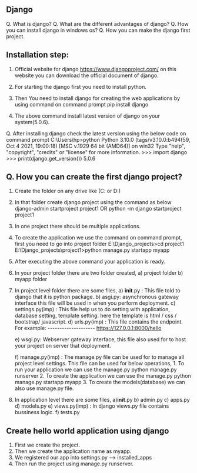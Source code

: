 Django
-------------------
Q. What is django?
Q. What are the different advantages of django?
Q. How you can install django in windows os?
Q. How you can make the django first project.

Installation step:
--------------------
1. Official website for django https://www.djangoproject.com/ on this website you can download the official document of django.

2. For starting the django first you need to install python.

3. Then You need to install django for creating the web applications by using command on command prompt
	pip install django

4. The above command install latest version of django on your system(5.0.6).

Q. After installing django check the latest version using the below code on command prompt
	C:\Users\hp>python
	Python 3.10.0 (tags/v3.10.0:b494f59, Oct  4 2021, 19:00:18) [MSC v.1929 64 bit (AMD64)] on win32
	Type "help", "copyright", "credits" or "license" for more information.
	>>> import django
	>>> print(django.get_version())
		5.0.6

Q. How you can create the first django project?
----------------------
1. Create the folder on any drive like (C: or D:)
2. In that folder create django project using the command as below
	django-admin startproject project1
		OR
	python -m django startproject project1

3. In one project there should be multiple applications.

4. To create the application we use the command on command prompt, first you need to go into project folder
	E:\Django_projects>cd project1
	E:\Django_projects\project1>python manage.py startapp myapp
	
5. After executing the above command your application is ready.

6. In your project folder there are two folder created,
	a) project folder
	b) myapp folder


7. In project level folder there are some files,
	a) __init__.py  : This file told to django that it is python package.
	b) asgi.py: asynchronous gateway interface this file will be used in when you perform deployment. 
	c) settings.py(imp) : This file help us to do setting with application, database setting, template setting.
				      here the template is html / css / bootstrap/ javascript.
	d) urls.py(imp) : This file contains the endpoint. 
		For example:
		--------------------
			https://127.0.0.1:8000/hello
			
	e) wsgi.py: Webserver gateway interface, this file also used for to host your project on server that					 deployment.
	
	f) manage.py(imp) : The manage.py file can be used for to manage all project level settings. This file can be used for below operations,
		1. To run your application we can use the manage.py
			python manage.py runserver
		2. To create the application we can use the manage.py
			python manage.py startapp myapp
		3. To create the models(database) we can also use manage.py file.
		

8. In application level there are some files,
	a)__init__.py
	b) admin.py
	c) apps.py
	d) models.py
	e) views.py(imp) : In django views.py file contains bussiness logic. 
	f)  tests.py

Create hello world application using django
--------------------------------------------------------
1. First we create the project.
2. Then we create the application name as myapp.
3. We registered our app into settings.py --> installed_apps
4. Then run the project using manage.py runserver.
